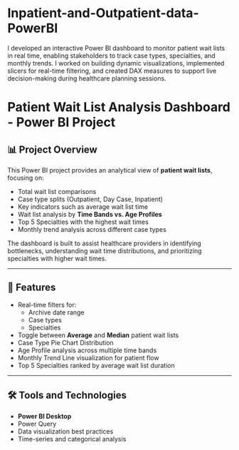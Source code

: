 # Inpatient-and-Outpatient-data-PowerBI
I developed an interactive Power BI dashboard to monitor patient wait lists in real time, enabling stakeholders to track case types, specialties, and monthly trends. I worked on building dynamic visualizations, implemented slicers for real-time filtering, and created DAX measures to support live decision-making during healthcare planning sessions.
# Patient Wait List Analysis Dashboard - Power BI Project

## 📊 Project Overview
This Power BI project provides an analytical view of **patient wait lists**, focusing on:
- Total wait list comparisons
- Case type splits (Outpatient, Day Case, Inpatient)
- Key indicators such as average wait list time
- Wait list analysis by **Time Bands vs. Age Profiles**
- Top 5 Specialties with the highest wait times
- Monthly trend analysis across different case types

The dashboard is built to assist healthcare providers in identifying bottlenecks, understanding wait time distributions, and prioritizing specialties with higher wait times.

---

## 🚀 Features
- Real-time filters for:
  - Archive date range
  - Case types
  - Specialties
- Toggle between **Average** and **Median** patient wait lists
- Case Type Pie Chart Distribution
- Age Profile analysis across multiple time bands
- Monthly Trend Line visualization for patient flow
- Top 5 Specialties ranked by average wait list duration

---

## 🛠️ Tools and Technologies
- **Power BI Desktop**
- Power Query
- Data visualization best practices
- Time-series and categorical analysis


